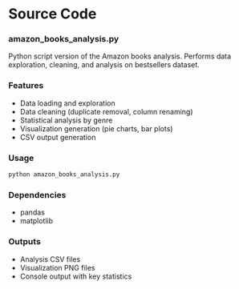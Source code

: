 # Source Code
### amazon_books_analysis.py

Python script version of the Amazon books analysis. Performs data exploration, cleaning, and analysis on bestsellers dataset.

### Features
- Data loading and exploration
- Data cleaning (duplicate removal, column renaming)
- Statistical analysis by genre
- Visualization generation (pie charts, bar plots)
- CSV output generation

### Usage
```bash
python amazon_books_analysis.py
```

### Dependencies
- pandas
- matplotlib

### Outputs
- Analysis CSV files
- Visualization PNG files
- Console output with key statistics
